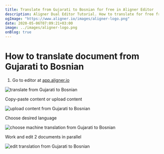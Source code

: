 ```yaml
---
title: Translate from Gujarati to Bosnian for free in Aligner Editor
description: Aligner Dual Editor Tutorial. How to translate for free from Gujarati to Bosnian. Aligner is multilingual document management platform. 
ogImage: "https://www.aligner.io/images/aligner-logo.png"
date: 2020-05-06T07:09:21+03:00
image: ../images/aligner-logo.png
onBlog: true
---
```


# How to translate document from Gujarati to Bosnian

1. Go to editor at [app.aligner.io](https://app.aligner.io "Aligner App web page")

![translate from Gujarati to Bosnian](../aligner-blank-editor.png "translate from Gujarati to Bosnian")

Copy-paste content or upload content

![upload content from Gujarati to Bosnian](../aligner-uploaded-document.png "upload content from Gujarati to Bosnian")

Choose desired language

![choose machine translation from Gujarati to Bosnian](../aligner-language-dropdown.png "choose machine translation from Gujarati to Bosnian")

Work and edit 2 documents in parallel

![edit translation from Gujarati to Bosnian](../aligner-double-sitded-editor.png "edit translation from Gujarati to Bosnian")

